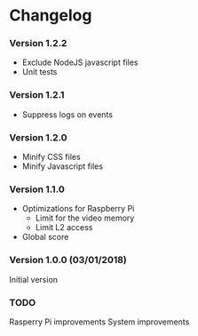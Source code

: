 # Changelog

### Version 1.2.2
* Exclude NodeJS javascript files
* Unit tests

### Version 1.2.1
* Suppress logs on events

### Version 1.2.0
* Minify CSS files
* Minify Javascript files

### Version 1.1.0
* Optimizations for Raspberry Pi
  * Limit for the video memory
  * Limit L2 access
* Global score

### Version 1.0.0 (03/01/2018)

Initial version

### TODO
Rasperry Pi improvements
System improvements